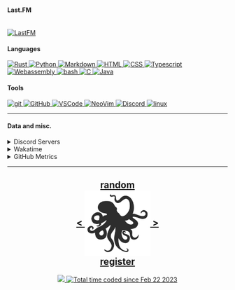 <!---
h4rldev/h4rldev is a ✨ special ✨ repository because its `README.md` (this file) appears on your GitHub profile.
You can click the Preview link to take a look at your changes.
--->

<h4> Last.FM </h4>
    <br>
<a href="https://www.last.fm/user/h4rl3h">
    <img src="https://lastfm-recently-played.vercel.app/api?user=h4rl3h&count=1" alt="LastFM" />
</a>

<h4>Languages </h4>
<a href="https://www.rust-lang.org">
    <img src="https://skillicons.dev/icons?i=rust" alt="Rust" />
</a>
<a href="https://www.python.org">
    <img src="https://skillicons.dev/icons?i=py" alt="Python" />
</a>
<a href="https://en.wikipedia.org/wiki/Markdown">
    <img src="https://skillicons.dev/icons?i=md" alt="Markdown" />
</a>
<a href="https://developer.mozilla.org/en-US/docs/Web/HTML">
    <img src="https://skillicons.dev/icons?i=html" alt="HTML" />
</a>
<a href="https://developer.mozilla.org/en-US/docs/Web/CSS">
    <img src="https://skillicons.dev/icons?i=css" alt="CSS" />
</a>
<a href="https://www.typescriptlang.org">
    <img src="https://skillicons.dev/icons?i=ts" alt="Typescript" />
</a>
<a href="https://developer.mozilla.org/en-US/docs/WebAssembly">
    <img src="https://skillicons.dev/icons?i=wasm" alt="Webassembly" />
</a>
<a href="https://en.wikipedia.org/wiki/Bash_(Unix_shell)">
    <img src="https://skillicons.dev/icons?i=bash" alt="bash" />
</a>
<a href="https://en.wikipedia.org/wiki/C_(programming_language)">
    <img src="https://skillicons.dev/icons?i=c" alt="C" />
</a>
<a href="https://java.com">
    <img src="https://skillicons.dev/icons?i=java" alt="Java" />
</a>

<h4> Tools </h4>
<a href="https://git-scm.com">
    <img src="https://skillicons.dev/icons?i=git" alt="git" />
</a>
<a href="https://github.com/h4rldev">
    <img src="https://skillicons.dev/icons?i=github" alt="GitHub" />
</a>
<a href="https://github.com/microsoft/vscode">
    <img src="https://skillicons.dev/icons?i=vscode" alt="VSCode" />
</a>
<a href="https://neovim.io">
    <img src="https://skillicons.dev/icons?i=neovim" alt="NeoVim" />
</a>
<a href="https://discord.com/users/275689969601871882">
    <img src="https://skillicons.dev/icons?i=discord" alt="Discord" />
</a>
<a href="https://www.linuxfoundation.org">
    <img src="https://skillicons.dev/icons?i=linux" alt="linux" />
</a>
<hr>

<h4>Data and misc.</h4>
<details>
    <summary>Discord Servers</summary>
    <a href="https://discord.gg/aPdx2aFN5A">
        My discord server!
    </a>
</details>
<details>
    <summary>Wakatime</summary>

<!--START_SECTION:waka-->

```txt
From: 21 February 2023 - To: 24 March 2025

Total Time: 707 hrs 22 mins

Rust              192 hrs 2 mins  >>>>>>>==================   26.24 %
C                 150 hrs 39 mins >>>>>====================   20.58 %
Svelte            74 hrs 14 mins  >>>======================   10.14 %
Nix               43 hrs 32 mins  >========================   05.95 %
Bash              35 hrs 28 mins  >========================   04.85 %
HTML              27 hrs 5 mins   >========================   03.70 %
Other             24 hrs 34 mins  >========================   03.36 %
Python            22 hrs 22 mins  >========================   03.06 %
Markdown          19 hrs 27 mins  >========================   02.66 %
CSS               19 hrs 3 mins   >========================   02.60 %
Astro             16 hrs 26 mins  >========================   02.25 %
YAML              12 hrs 30 mins  =========================   01.71 %
TOML              11 hrs 12 mins  =========================   01.53 %
JSON              10 hrs 37 mins  =========================   01.45 %
SCSS              9 hrs 36 mins   =========================   01.31 %
Makefile          9 hrs 3 mins    =========================   01.24 %
JavaScript        7 hrs 46 mins   =========================   01.06 %
Java              6 hrs 53 mins   =========================   00.94 %
Odin              6 hrs 6 mins    =========================   00.84 %
Lua               4 hrs 43 mins   =========================   00.65 %
conf              4 hrs 13 mins   =========================   00.58 %
Docker            4 hrs 2 mins    =========================   00.55 %
sshconfig         2 hrs 4 mins    =========================   00.28 %
Assembly          1 hr 48 mins    =========================   00.25 %
Text              1 hr 46 mins    =========================   00.24 %
TypeScript        1 hr 39 mins    =========================   00.23 %
sh                1 hr 35 mins    =========================   00.22 %
gitignore         1 hr 11 mins    =========================   00.16 %
INI               1 hr 1 min      =========================   00.14 %
Git Config        50 mins         =========================   00.11 %
Zig               44 mins         =========================   00.10 %
Kotlin            39 mins         =========================   00.09 %
GDScript3         30 mins         =========================   00.07 %
CMake             29 mins         =========================   00.07 %
SQL               29 mins         =========================   00.07 %
Ezhil             27 mins         =========================   00.06 %
XML               26 mins         =========================   00.06 %
Slint             24 mins         =========================   00.06 %
Java Properties   24 mins         =========================   00.06 %
Objective-C       23 mins         =========================   00.05 %
reg               23 mins         =========================   00.05 %
desktop           22 mins         =========================   00.05 %
gitconfig         21 mins         =========================   00.05 %
jsonc             17 mins         =========================   00.04 %
Emacs Lisp        17 mins         =========================   00.04 %
systemd           14 mins         =========================   00.03 %
kdl               10 mins         =========================   00.02 %
Desktop file      9 mins          =========================   00.02 %
TSConfig          9 mins          =========================   00.02 %
bat               8 mins          =========================   00.02 %
Vue.js            7 mins          =========================   00.02 %
Batchfile         5 mins          =========================   00.01 %
PowerShell        4 mins          =========================   00.01 %
udevrules         4 mins          =========================   00.01 %
fstab             2 mins          =========================   00.01 %
ActionScript 3    2 mins          =========================   00.00 %
Roff              1 min           =========================   00.00 %
D                 1 min           =========================   00.00 %
ActionScript      1 min           =========================   00.00 %
fish              1 min           =========================   00.00 %
zsh               1 min           =========================   00.00 %
ca65 assembler    1 min           =========================   00.00 %
gitrebase         0 secs          =========================   00.00 %
netrw             0 secs          =========================   00.00 %
Git               0 secs          =========================   00.00 %
TSQL              0 secs          =========================   00.00 %
Diff              0 secs          =========================   00.00 %
zip               0 secs          =========================   00.00 %
Image (svg)       0 secs          =========================   00.00 %
C++               0 secs          =========================   00.00 %
image_nvim        0 secs          =========================   00.00 %
Tcsh              0 secs          =========================   00.00 %
```

<!--END_SECTION:waka-->

</details>

<details>
    <summary>GitHub Metrics</summary>
    <img src= "./github-metrics.svg">
</details>

<hr>

<h2 align="center">
    <a href=https://octo-ring.com/p/h4rldev/random>
           random
    </a>
    <br>
    <a href="https://octo-ring.com/p/h4rldev/prev">
        <
    </a>
    <a href="https://octo-ring.com/">
        <img align="center" src=".resources/octopus.svg" height="150px" />
    </a>
    <a href="https://octo-ring.com/p/h4rldev/next">
        >
    </a>
    <br>
    <a href="https://octo-ring.com/register">
           register
    </a>
</h2>
<p align="center">
  <a href="https://github.com/h4rldev">
    <img src="https://komarev.com/ghpvc/?username=h4rldev&color=blueviolet&style=flat-square" />
  <a href="https://wakatime.com/@a96ce7fe-c8df-4036-8791-65e6c7bbd3b1">
    <img src="https://wakatime.com/badge/user/a96ce7fe-c8df-4036-8791-65e6c7bbd3b1.svg?style=flat-square" alt="Total time coded since Feb 22 2023" />
  </a>
</p>
